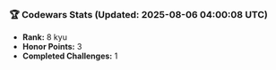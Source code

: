 ### 🏆 Codewars Stats (Updated: 2025-08-06 04:00:08 UTC)

- **Rank:** 8 kyu
- **Honor Points:** 3
- **Completed Challenges:** 1

